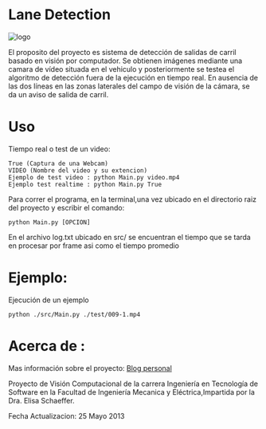 Lane Detection
===============

![logo](http://4.bp.blogspot.com/-6yHCCA4Zwjc/UaF7-QmrHMI/AAAAAAAABOI/tR4Ytc4ntrM/s1600/img.png)

El proposito del proyecto es sistema de detección de salidas de carril basado en visión por computador.
Se obtienen imágenes mediante una camara de vídeo situada en el vehiculo y posteriormente se testea el
algoritmo de detección fuera de la ejecución en tiempo real. En ausencia de las dos líneas en las zonas
laterales del campo de visión de la cámara, se da un aviso de salida de carril.


Uso
===

Tiempo real o test de un video:

    True (Captura de una Webcam)
    VIDEO (Nombre del video y su extencion)
    Ejemplo de test video : python Main.py video.mp4
    Ejemplo test realtime : python Main.py True

    
Para correr el programa, en la terminal,una vez ubicado en el directorio raiz del proyecto
y escribir el comando:

    python Main.py [OPCION] 
  
En el archivo log.txt ubicado en src/ se encuentran el tiempo que se tarda en 
procesar por frame asi como el tiempo promedio

Ejemplo:
===
Ejecución de un ejemplo 

    python ./src/Main.py ./test/009-1.mp4 
    
    
Acerca de :
===
Mas información sobre el proyecto:
[Blog personal](http://blog.rafaellopezgtz.com)

Proyecto de Visión Computacional de la carrera Ingeniería en Tecnología de Software en la Facultad de Ingeniería Mecanica 
y Eléctrica,Impartida por la Dra. Elisa Schaeffer.


Fecha Actualizacion: 25 Mayo 2013
